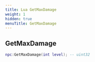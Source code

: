```yaml
---
title: Lua GetMaxDamage
weight: 1
hidden: true
menuTitle: GetMaxDamage
---
```

## GetMaxDamage
```lua
npc:GetMaxDamage(int level); -- uint32
```